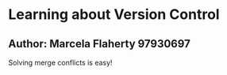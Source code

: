 # Learning about Version Control
## Author: Marcela Flaherty 97930697
Solving merge conflicts is easy!

